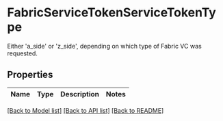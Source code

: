 # FabricServiceTokenServiceTokenType

Either 'a_side' or 'z_side', depending on which type of Fabric VC was requested.

## Properties

Name | Type | Description | Notes
------------ | ------------- | ------------- | -------------

[[Back to Model list]](../README.md#documentation-for-models) [[Back to API list]](../README.md#documentation-for-api-endpoints) [[Back to README]](../README.md)


